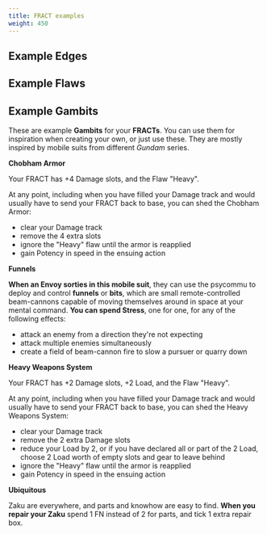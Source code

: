 ```yaml
---
title: FRACT examples
weight: 450
---
```


## Example Edges

## Example Flaws

## Example Gambits

These are example **Gambits** for your **FRACTs**. You can use them for
inspiration when creating your own, or just use these. They are mostly inspired
by mobile suits from different _Gundam_ series.

<div class='fract-gambit'>
  <strong>Chobham Armor</strong>
  <p>Your FRACT has +4 Damage slots, and the Flaw "Heavy".</p>
  <p>
    At any point, including when you have filled your Damage track and would
    usually have to send your FRACT back to base, you can shed the Chobham
    Armor:
  </p>
  <ul>
    <li>clear your Damage track</li>
    <li>remove the 4 extra slots</li>
    <li>ignore the "Heavy" flaw until the armor is reapplied</li>
    <li>gain Potency in speed in the ensuing action</li>
  </ul>
</div>

<div class='fract-gambit'>
  <strong>Funnels</strong>
  <p>
    <strong>When an Envoy sorties in this mobile suit</strong>, they can use the psycommu to
    deploy and control <strong>funnels</strong> or <strong>bits</strong>, which are small remote-controlled
    beam-cannons capable of moving themselves around in space at your mental
    command. <strong>You can spend Stress</strong>, one for one, for any of the following effects:
  </p>
  <ul>
    <li>attack an enemy from a direction they're not expecting</li>
    <li>attack multiple enemies simultaneously</li>
    <li>create a field of beam-cannon fire to slow a pursuer or quarry down</li>
  </ul>
</div>

<div class="fract-gambit">
  <strong>Heavy Weapons System</strong>
  <p>Your FRACT has +2 Damage slots, +2 Load, and the Flaw "Heavy".</p>
  <p>
    At any point, including when you have filled your Damage track and would
    usually have to send your FRACT back to base, you can shed the Heavy Weapons
    System:
  </p>
  <ul>
    <li>clear your Damage track</li>
    <li>remove the 2 extra Damage slots</li>
    <li>
      reduce your Load by 2, or if you have declared all or part of the 2 Load,
      choose 2 Load worth of empty slots and gear to leave behind
    </li>
    <li>ignore the "Heavy" flaw until the armor is reapplied</li>
    <li>gain Potency in speed in the ensuing action</li>
  </ul>
</div>

<div class='fract-gambit'>
  <strong>Ubiquitous</strong>
  <p>
    Zaku are everywhere, and parts and knowhow are easy to find. <strong>When you repair
    your Zaku</strong> spend 1 FN instead of 2 for parts, and tick 1 extra repair box.
  </p>
</div>
